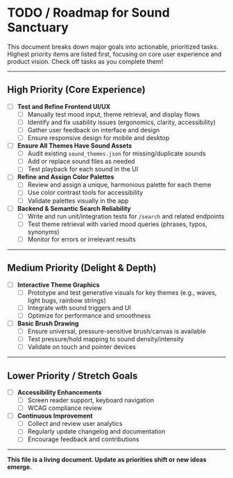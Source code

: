 # TODO / Roadmap for Sound Sanctuary

This document breaks down major goals into actionable, prioritized tasks. Highest priority items are listed first, focusing on core user experience and product vision. Check off tasks as you complete them!

---

## High Priority (Core Experience)

- [ ] **Test and Refine Frontend UI/UX**
    - [ ] Manually test mood input, theme retrieval, and display flows
    - [ ] Identify and fix usability issues (ergonomics, clarity, accessibility)
    - [ ] Gather user feedback on interface and design
    - [ ] Ensure responsive design for mobile and desktop

- [ ] **Ensure All Themes Have Sound Assets**
    - [ ] Audit existing `sound_themes.json` for missing/duplicate sounds
    - [ ] Add or replace sound files as needed
    - [ ] Test playback for each sound in the UI

- [ ] **Refine and Assign Color Palettes**
    - [ ] Review and assign a unique, harmonious palette for each theme
    - [ ] Use color contrast tools for accessibility
    - [ ] Validate palettes visually in the app

- [ ] **Backend & Semantic Search Reliability**
    - [ ] Write and run unit/integration tests for `/search` and related endpoints
    - [ ] Test theme retrieval with varied mood queries (phrases, typos, synonyms)
    - [ ] Monitor for errors or irrelevant results

---

## Medium Priority (Delight & Depth)

- [ ] **Interactive Theme Graphics**
    - [ ] Prototype and test generative visuals for key themes (e.g., waves, light bugs, rainbow strings)
    - [ ] Integrate with sound triggers and UI
    - [ ] Optimize for performance and smoothness

- [ ] **Basic Brush Drawing**
    - [ ] Ensure universal, pressure-sensitive brush/canvas is available
    - [ ] Test pressure/hold mapping to sound density/intensity
    - [ ] Validate on touch and pointer devices

---

## Lower Priority / Stretch Goals

- [ ] **Accessibility Enhancements**
    - [ ] Screen reader support, keyboard navigation
    - [ ] WCAG compliance review

- [ ] **Continuous Improvement**
    - [ ] Collect and review user analytics
    - [ ] Regularly update changelog and documentation
    - [ ] Encourage feedback and contributions

---

**This file is a living document. Update as priorities shift or new ideas emerge.**
